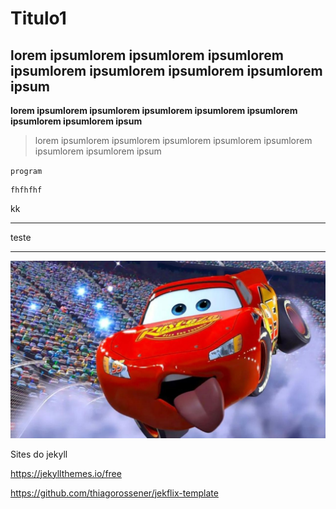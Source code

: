 # Titulo1

## lorem ipsumlorem ipsumlorem ipsumlorem ipsumlorem ipsumlorem ipsumlorem ipsumlorem ipsum

**lorem ipsumlorem ipsumlorem ipsumlorem ipsumlorem ipsumlorem ipsumlorem ipsumlorem ipsum**


>lorem ipsumlorem ipsumlorem ipsumlorem ipsumlorem ipsumlorem ipsumlorem ipsumlorem ipsum

`program`

    fhfhfhf

kk

---

teste

----


![titulo imagem](relampago-mcqueen_capa.jpeg)



Sites do jekyll

https://jekyllthemes.io/free


https://github.com/thiagorossener/jekflix-template

